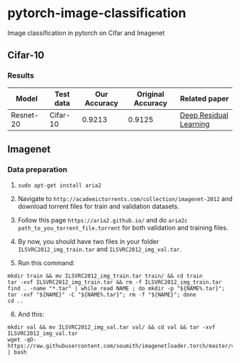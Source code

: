 # pytorch-image-classification

Image classification in pytorch on Cifar and Imagenet


## Cifar-10 


### Results

| Model            | Test data | Our Accuracy| Original Accuracy | Related paper |
|------------------|-----------|---------|------------------|--------------------|
| Resnet-20    | Cifar-10  | 0.9213 | 0.9125 |  [Deep Residual Learning](https://arxiv.org/pdf/1512.03385.pdf) |


## Imagenet

### Data preparation

1. ```sudo apt-get install aria2```

2. Navigate to ```http://academictorrents.com/collection/imagenet-2012``` and download torrent files for train and validation datasets.

3. Follow this page ```https://aria2.github.io/``` and do ```aria2c path_to_you_torrent_file.torrent``` for both validation and training files.

4. By now, you should have two files in your folder ```ILSVRC2012_img_train.tar``` and ```ILSVRC2012_img_val.tar```.

5. Run this command: 
```
mkdir train && mv ILSVRC2012_img_train.tar train/ && cd train
tar -xvf ILSVRC2012_img_train.tar && rm -f ILSVRC2012_img_train.tar
find . -name "*.tar" | while read NAME ; do mkdir -p "${NAME%.tar}"; tar -xvf "${NAME}" -C "${NAME%.tar}"; rm -f "${NAME}"; done
cd ..
```
6. And this:
```
mkdir val && mv ILSVRC2012_img_val.tar val/ && cd val && tar -xvf ILSVRC2012_img_val.tar
wget -qO- https://raw.githubusercontent.com/soumith/imagenetloader.torch/master/valprep.sh | bash
```
